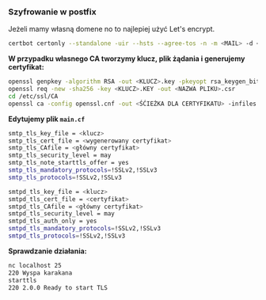 ### Szyfrowanie w postfix
Jeżeli mamy własną domene no to najlepiej użyć Let's encrypt.
``` bash
certbot certonly --standalone -uir --hsts --agree-tos -n -m <MAIL> -d <ADRES MX>
```  
**W przypadku własnego CA tworzymy klucz, plik żądania i generujemy certyfikat:**
``` bash
openssl genpkey -algorithm RSA -out <KLUCZ>.key -pkeyopt rsa_keygen_bits:2048
openssl req -new -sha256 -key <KLUCZ>.KEY -out <NAZWA PLIKU>.csr
cd /etc/ssl/CA
openssl ca -config openssl.cnf -out <ŚĆIEŻKA DLA CERTYFIKATU> -infiles <PLIK CSR>
``` 
**Edytujemy plik `main.cf`**
``` bash
smtp_tls_key_file = <klucz>
smtp_tls_cert_file = <wygenerowany certyfikat>
smtp_tls_CAfile = <główny certyfikat>
smtp_tls_security_level = may
smtp_tls_note_starttls_offer = yes
smtp_tls_mandatory_protocols=!SSLv2,!SSLv3
smtp_tls_protocols=!SSLv2,!SSLv3

smtpd_tls_key_file = <klucz>
smtpd_tls_cert_file = <certyfikat>
smtpd_tls_CAfile = <główny certyfikat>
smtpd_tls_security_level = may
smtpd_tls_auth_only = yes
smtpd_tls_mandatory_protocols=!SSLv2,!SSLv3
smtpd_tls_protocols=!SSLv2,!SSLv3
```
**Sprawdzanie działania:**
``` bash
nc localhost 25
220 Wyspa karakana
starttls
220 2.0.0 Ready to start TLS
```

